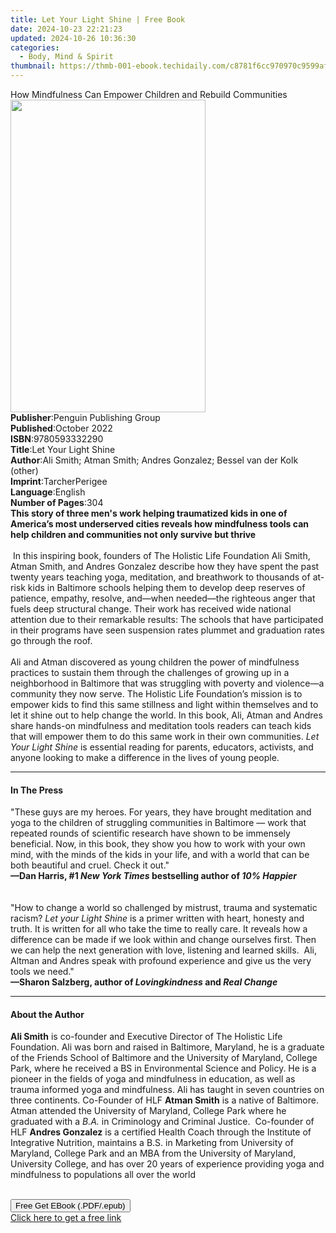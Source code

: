 ```yaml
---
title: Let Your Light Shine | Free Book
date: 2024-10-23 22:21:23
updated: 2024-10-26 10:36:30
categories:
  - Body, Mind & Spirit
thumbnail: https://thmb-001-ebook.techidaily.com/c8781f6cc970970c9599afa126341c0ccbc8b7cd7fa0e1aa4f10ff29c2408ca5.jpg
---
```

<main id="book-container">
  <div class="flex flex-col">
    <div class="book-brief flex-1 py-6 px-4 sm:p-6 md:py-10 md:px-8">
      <!-- brief-->
      <div class="book-brief-main">
        How Mindfulness Can Empower Children and Rebuild Communities
      </div>
    </div>
    <div
      class="book-meta-info flex-1 grid gap-4 col-start-1 col-end-3 row-start-1 sm:mb-6 sm:grid-cols-4 lg:gap-6 lg:col-start-2 lg:row-end-6 lg:row-span-6 lg:mb-0"
    >
      <div
        class="book-meta-info-left place-content-center mt-4 p-4 text-sm leading-6 col-start-2 col-span-2 dark:text-slate-400"
      >
        <img
          class="w-full h-500 object-cover rounded-lg sm:h-255 sm:col-span-2 lg:col-span-full"
          src="https://img-001-ebook.techidaily.com/d99f6d4f597d288baf71a073be4e7da574bf40c1b4a150dafc592acfba89bcbe.jpg"
          alt=""
          width="312"
          height="500"
        />
      </div>
      <div
        class="book-meta-info-right mt-2 col-start-1 row-start-2 col-span-3 self-center"
      >
        <!-- meta data  -->
        <div class="flex flex-col px-4 md:px-8">
          <div class="flex-1">
            <strong>Publisher</strong>:<span class="px-2"
              >Penguin Publishing Group</span
            >
          </div>
          <div class="flex-1">
            <strong>Published</strong>:<span class="px-2">October 2022</span>
          </div>
          <div class="flex-1">
            <strong>ISBN</strong>:<span class="px-2">9780593332290</span>
          </div>
          <div class="flex-1">
            <strong>Title</strong>:<span class="px-2"
              >Let Your Light Shine</span
            >
          </div>
          <div class="flex-1">
            <strong>Author</strong>:<span class="px-2"
              >Ali Smith; Atman Smith; Andres Gonzalez; Bessel van der Kolk
              (other)</span
            >
          </div>
          <div class="flex-1">
            <strong>Imprint</strong>:<span class="px-2">TarcherPerigee</span>
          </div>
          <div class="flex-1">
            <strong>Language</strong>:<span class="px-2">English</span>
          </div>
          <div class="flex-1">
            <strong>Number of Pages</strong>:<span class="px-2">304</span>
          </div>
        </div>
      </div>
    </div>
    <div class="book-description flex-1 py-6 px-4 sm:p-6 md:py-10 md:px-8">
      <div class="book-description-main">
        <div accordion-content="" id="description">
          <b
            >This story of three men's work helping traumatized kids in one of
            America’s most underserved cities reveals how mindfulness tools can
            help children and communities not only survive but thrive</b
          ><br /><br />&nbsp;In this inspiring book, founders of The Holistic
          Life Foundation Ali Smith, Atman Smith, and Andres Gonzalez describe
          how they have spent the past twenty years teaching yoga, meditation,
          and breathwork to thousands of at-risk kids in Baltimore schools
          helping them to develop deep reserves of patience, empathy, resolve,
          and—when needed—the righteous anger that fuels deep structural
          change.&nbsp;Their work has received wide national attention due to
          their remarkable results: The schools that have participated in their
          programs have seen suspension rates plummet and graduation rates go
          through the roof.<br />&nbsp;<br />Ali and Atman discovered as young
          children the power of mindfulness practices to sustain them through
          the challenges of growing up in a neighborhood in Baltimore that was
          struggling with poverty and violence—a community they now
          serve.&nbsp;The Holistic Life Foundation’s mission is to empower kids
          to find this same stillness and light within themselves and to let it
          shine out to help change the world. In this book, Ali, Atman and
          Andres share hands-on mindfulness and meditation tools readers can
          teach kids that will empower them to do this same work in their own
          communities. <i>Let Your Light Shine</i> is essential reading for
          parents, educators, activists, and anyone looking to make a difference
          in the lives of young people.<br />
        </div>
        <div class="accordion-fader"></div>
      </div>
    </div>
    <div class="book-excerpts flex-1 py-6 px-4 sm:p-6 md:py-10 md:px-8">
      <!-- excerpts-->
      <div class="book-excerpts-main">
        <hr />
        <h4 class="placeholder placeholder-heading">
          <span>In The Press</span>
        </h4>
        <p>
          "These guys are my heroes. For years, they have brought meditation and
          yoga to the children of struggling communities in Baltimore — work
          that repeated rounds of scientific research have shown to be immensely
          beneficial. Now, in this book, they show you how to work with your own
          mind, with the minds of the kids in your life, and with a world that
          can be both beautiful and cruel. Check it out."&nbsp;<br /><b
            >—Dan Harris, #1 <i>New York Times</i> bestselling author of
            <i>10% Happier</i></b
          ><br /><br /><br />"How to change a world so challenged by mistrust,
          trauma and systematic racism? <i>Let your Light Shine</i> is a primer
          written with heart, honesty and truth. It is written for all who take
          the time to really care. It reveals how a difference&nbsp;can be made
          if we look within and change ourselves first. Then we can help the
          next generation with love, listening and learned skills.&nbsp; Ali,
          Altman and Andres speak with profound experience and give us the very
          tools we need."<br /><b
            >—Sharon Salzberg, author of <i>Lovingkindness</i> and
            <i>Real Change</i></b
          ><i><br /></i>
        </p>
      </div>
    </div>
    <div class="book-about-author flex-1 py-6 px-4 sm:p-6 md:py-10 md:px-8">
      <!-- about author-->
      <div class="book-main-author-main">
        <hr />
        <h4 class="placeholder placeholder-heading">
          <span>About the Author</span>
        </h4>
        <p>
          <b>Ali Smith</b> is co-founder and Executive Director of The Holistic
          Life Foundation. Ali&nbsp;was born and raised in Baltimore, Maryland,
          he is a graduate of the Friends School of Baltimore and the University
          of Maryland, College Park, where he received a BS in Environmental
          Science and Policy. He is a pioneer in the fields of yoga and
          mindfulness in education, as well as trauma informed yoga and
          mindfulness. Ali has taught in seven countries on three continents.
          Co-Founder of HLF <b>Atman Smith</b> is a native of Baltimore. Atman
          attended the University of Maryland, College Park where he graduated
          with a <i>B.A.</i> in Criminology and Criminal Justice.
          &nbsp;Co-founder of HLF <b>Andres Gonzalez</b> is a certified Health
          Coach through the Institute of Integrative Nutrition, maintains a B.S.
          in Marketing from University of Maryland, College Park and an MBA from
          the University of Maryland, University College, and has over 20 years
          of experience providing yoga and mindfulness to populations all over
          the world<br />&nbsp;
        </p>
      </div>
    </div>
    <div class="book-free-get flex-1 py-6 px-4 sm:p-6 md:py-10 md:px-8">
      <button
        id="btn-free-get"
        class="bg-blue-500 hover:bg-blue-700 text-white font-bold py-2 px-4 rounded"
      >
        Free Get EBook (.PDF/.epub)
      </button>
      <div id="countdown-display" class="px-2 text-lg mt-2"></div>
      <a
        id="free-link"
        class="hidden bg-blue-500 hover:bg-blue-700 text-white font-bold py-2 px-4 rounded"
        href="https://www.ebooks.com/en-us/book/210429237/let-your-light-shine/ali-smith/"
        target="_blank"
        >Click here to get a free link</a
      >
    </div>
    <script>
      let countdownTime = 0;
      let countdownInterval = null;
      document
        .getElementById('btn-free-get')
        .addEventListener('click', startCountdown);
      function startCountdown() {
        countdownTime = new Date().getTime() + 60000 * 3;
        countdownInterval = setInterval(updateCountdown, 1000);
        document.getElementById('btn-free-get').disabled = true;
        document
          .getElementById('btn-free-get')
          .classList.add('bg-gray-500', 'cursor-not-allowed');
      }
      function updateCountdown() {
        let currentTime = new Date().getTime();
        let timeLeft = countdownTime - currentTime;
        let secondsLeft = Math.floor(timeLeft / 1000);
        document.getElementById('countdown-display').innerHTML =
          `Remaining time: ${secondsLeft} seconds.`;
        if (secondsLeft <= 0) {
          clearInterval(countdownInterval);
          document.getElementById('btn-free-get').classList.add('hidden');
          document.getElementById('free-link').classList.remove('hidden');
          document.getElementById('countdown-display').innerHTML = '';
        }
      }
    </script>
  </div>
</main>

